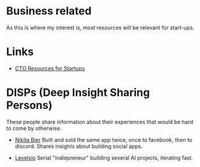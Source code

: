 # Business related
As this is where my interest is, most resources will be relevant for start-ups.

# Links

- [CTO Resources for Startups](https://github.com/kuchin/awesome-cto)

# DISPs (Deep Insight Sharing Persons)

These people share information about their experiences that would be hard to come by otherwise.

- [Nikita Bier](https://twitter.com/nikitabier)
Built and sold the same app twice, once to facebook, then to discord. Shares insights about building social apps.

- [Levelsio](https://twitter.com/levelsio)
Serial "indiepreneur" building several AI projects, iterating fast.
